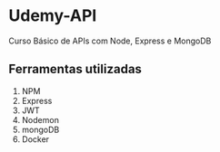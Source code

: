 # Udemy-API
Curso Básico de APIs com Node, Express e MongoDB

<h2>Ferramentas utilizadas</h2>

1. NPM
1. Express
1. JWT
1. Nodemon
1. mongoDB
1. Docker
